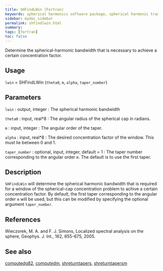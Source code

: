```yaml
---
title: SHFindLWin (Fortran)
keywords: spherical harmonics software package, spherical harmonic transform, legendre functions, multitaper spectral analysis, fortran, Python, gravity, magnetic field
sidebar: mydoc_sidebar
permalink: shfindlwin.html
summary:
tags: [fortran]
toc: false
---
```


Determine the spherical-harmonic bandwidth that is necessary to achieve a certain concentration factor.

## Usage

`lwin` = SHFindLWin (`theta0`, `m`, `alpha`, `taper_number`)

## Parameters

`lwin` : output, integer
:   The spherical harmonic bandwidth

`theta0` : input, real\*8
:   The angular radius of the spherical cap in radians.

`m` : input, integer
:   The angular order of the taper.

`alpha` : input, real\*8
:   The desired concentration factor of the window. This must lie between 0 and 1.

`taper_number` : optional, input, integer, default = 1
:   The taper number corresponding to the angular order `m`. The default is to use the first taper.

## Description

`SHFindLWin` will determine the spherical harmonic bandwidth that is required for a window of the spherical-cap concentration problem to achive a certain concentration factor. By default, the first taper corresponding to the angular order `m` will be used, but this can be modified by specifying the optional argument `taper_number`. 

## References

Wieczorek, M. A. and F. J. Simons, Localized spectral analysis on the sphere, 
Geophys. J. Int., 162, 655-675, 2005.

## See also

[computedg82](computedg82.html), [computedm](computedm.html), [shreturntapers](shreturntapers.html), [shreturntapersm](shreturntapersm.html)
